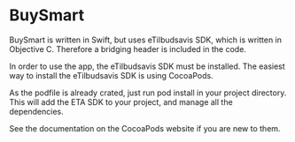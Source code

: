 # BuySmart
BuySmart is written in Swift, but uses eTilbudsavis SDK, which is written in Objective C.
Therefore a bridging header is included in the code. 

In order to use the app, the eTilbudsavis SDK must be installed.
The easiest way to install the eTilbudsavis SDK is using CocoaPods.

As the podfile is already crated, just run pod install in your project directory.
This will add the ETA SDK to your project, and manage all the dependencies.

See the documentation on the CocoaPods website if you are new to them.
